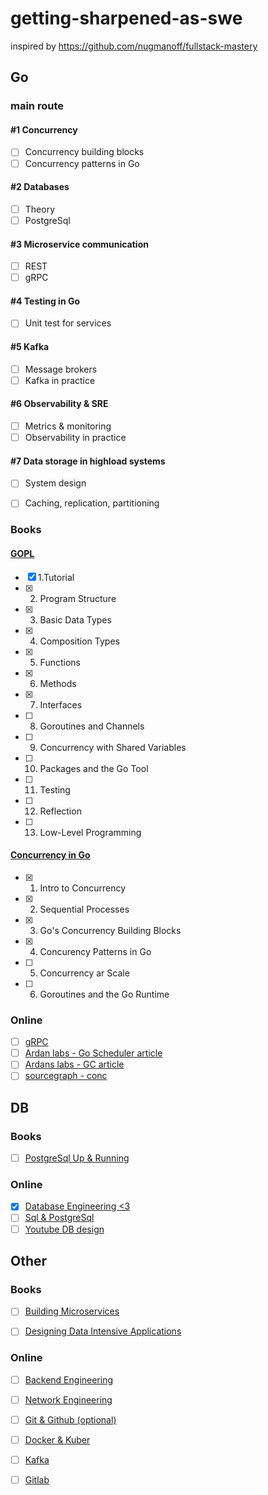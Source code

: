 # getting-sharpened-as-swe
inspired by https://github.com/nugmanoff/fullstack-mastery

## Go

### main route

#### #1 Concurrency
- [ ] Concurrency building blocks
- [ ] Concurrency patterns in Go

#### #2 Databases
- [ ] Theory
- [ ] PostgreSql

#### #3 Microservice communication
- [ ] REST
- [ ] gRPC

#### #4 Testing in Go
- [ ] Unit test for services

#### #5 Kafka
- [ ] Message brokers
- [ ] Kafka in practice

#### #6 Observability & SRE
- [ ] Metrics & monitoring
- [ ] Observability in practice

#### #7 Data storage in highload systems
- [ ] System design
- [ ] Caching, replication, partitioning


### Books
#### [GOPL](https://www.amazon.com/Programming-Language-Addison-Wesley-Professional-Computing/dp/0134190440)
- [x] 1.Tutorial
- [x] 2. Program Structure
- [x] 3. Basic Data Types
- [x] 4. Composition Types
- [x] 5. Functions
- [x] 6. Methods
- [x] 7. Interfaces
- [ ] 8. Goroutines and Channels
- [ ] 9. Concurrency with Shared Variables
- [ ] 10. Packages and the Go Tool
- [ ] 11. Testing
- [ ] 12. Reflection
- [ ] 13. Low-Level Programming
#### [Concurrency in Go](https://www.amazon.com/Concurrency-Go-Tools-Techniques-Developers/dp/1491941197)
- [x] 1. Intro to Concurrency
- [x] 2. Sequential Processes
- [x] 3. Go's Concurrency Building Blocks
- [x] 4. Concurency Patterns in Go
- [ ] 5. Concurrency ar Scale
- [ ] 6. Goroutines and the Go Runtime

### Online
- [ ] [gRPC](https://www.udemy.com/course/grpc-golang/)
- [ ] [Ardan labs - Go Scheduler article](https://www.ardanlabs.com/blog/2018/08/scheduling-in-go-part1.html)
- [ ] [Ardans labs - GC article](https://www.ardanlabs.com/blog/2018/12/garbage-collection-in-go-part1-semantics.html)
- [ ] [sourcegraph - conc](https://about.sourcegraph.com/blog/building-conc-better-structured-concurrency-for-go)

## DB
### Books
- [ ] [PostgreSql Up & Running](https://www.amazon.com/PostgreSQL-Running-Practical-Advanced-Database/dp/1491963417)

### Online
- [x] [Database Engineering <3](https://www.udemy.com/course/database-engines-crash-course/)
- [ ] [Sql & PostgreSql](https://www.udemy.com/course/sql-and-postgresql/)
- [ ] [Youtube DB design](https://www.youtube.com/watch?v=ztHopE5Wnpc&t=1s&ab_channel=freeCodeCamp.org)

## Other
### Books
- [ ] [Building Microservices](https://samnewman.io/books/building_microservices_2nd_edition/)
- [ ] [Designing Data Intensive Applications](https://dataintensive.net/)


### Online
- [ ] [Backend Engineering](https://www.udemy.com/course/fundamentals-of-backend-communications-and-protocols/)
- [ ] [Network Engineering](https://www.udemy.com/course/fundamentals-of-networking-for-effective-backend-design/)
- [ ] [Git & Github (optional)](https://www.udemy.com/course/git-and-github-bootcamp/)
- [ ] [Docker & Kuber](https://www.udemy.com/course/docker-and-kubernetes-the-complete-guide/)
- [ ] [Kafka](https://www.udemy.com/course/docker-and-kubernetes-the-complete-guide/)
- [ ] [Gitlab](https://www.udemy.com/course/gitlab-ci-pipelines-ci-cd-and-devops-for-beginners/)

















